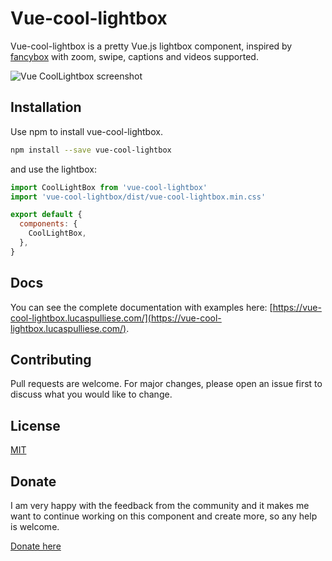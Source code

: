 # Vue-cool-lightbox

Vue-cool-lightbox is a pretty Vue.js lightbox component, inspired by [fancybox](http://fancyapps.com/fancybox/3/) with zoom, swipe, captions and videos supported.

![Vue CoolLightbox screenshot](http://lucaspulliese.com/wp-content/themes/theme/images/screenshot-vue-cool-lightbox.jpg)

## Installation

Use npm to install vue-cool-lightbox.

```bash
npm install --save vue-cool-lightbox
```

and use the lightbox:
```javascript
import CoolLightBox from 'vue-cool-lightbox'
import 'vue-cool-lightbox/dist/vue-cool-lightbox.min.css'

export default {
  components: {
    CoolLightBox,
  },
}
```

## Docs
You can see the complete documentation with examples here: [https://vue-cool-lightbox.lucaspulliese.com/](https://vue-cool-lightbox.lucaspulliese.com/).

## Contributing
Pull requests are welcome. For major changes, please open an issue first to discuss what you would like to change.

## License
[MIT](https://choosealicense.com/licenses/mit/)

## Donate
I am very happy with the feedback from the community and it makes me want to continue working on this component and create more, so any help is welcome.

[Donate here](http://paypal.me/lucaspdonations)